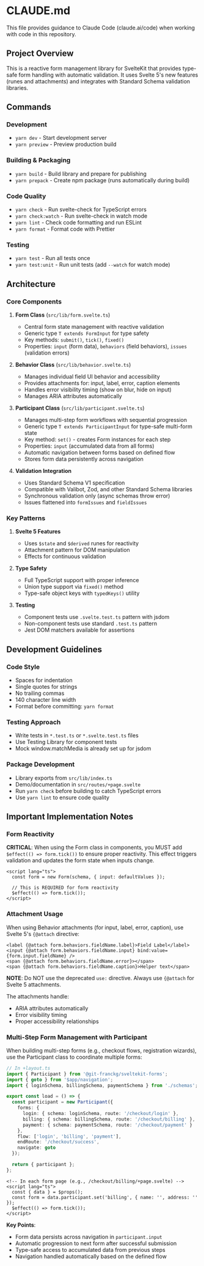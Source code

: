 # CLAUDE.md

This file provides guidance to Claude Code (claude.ai/code) when working with code in this repository.

## Project Overview

This is a reactive form management library for SvelteKit that provides type-safe form handling with automatic validation. It uses Svelte 5's new features (runes and attachments) and integrates with Standard Schema validation libraries.

## Commands

### Development

- `yarn dev` - Start development server
- `yarn preview` - Preview production build

### Building & Packaging

- `yarn build` - Build library and prepare for publishing
- `yarn prepack` - Create npm package (runs automatically during build)

### Code Quality

- `yarn check` - Run svelte-check for TypeScript errors
- `yarn check:watch` - Run svelte-check in watch mode
- `yarn lint` - Check code formatting and run ESLint
- `yarn format` - Format code with Prettier

### Testing

- `yarn test` - Run all tests once
- `yarn test:unit` - Run unit tests (add `--watch` for watch mode)

## Architecture

### Core Components

1. **Form Class** (`src/lib/form.svelte.ts`)

   - Central form state management with reactive validation
   - Generic type `T extends FormInput` for type safety
   - Key methods: `submit()`, `tick()`, `fixed()`
   - Properties: `input` (form data), `behaviors` (field behaviors), `issues` (validation errors)

2. **Behavior Class** (`src/lib/behavior.svelte.ts`)

   - Manages individual field UI behavior and accessibility
   - Provides attachments for: input, label, error, caption elements
   - Handles error visibility timing (show on blur, hide on input)
   - Manages ARIA attributes automatically

3. **Participant Class** (`src/lib/participant.svelte.ts`)

   - Manages multi-step form workflows with sequential progression
   - Generic type `T extends ParticipantInput` for type-safe multi-form state
   - Key method: `set()` - creates Form instances for each step
   - Properties: `input` (accumulated data from all forms)
   - Automatic navigation between forms based on defined flow
   - Stores form data persistently across navigation

4. **Validation Integration**
   - Uses Standard Schema V1 specification
   - Compatible with Valibot, Zod, and other Standard Schema libraries
   - Synchronous validation only (async schemas throw error)
   - Issues flattened into `formIssues` and `fieldIssues`

### Key Patterns

1. **Svelte 5 Features**

   - Uses `$state` and `$derived` runes for reactivity
   - Attachment pattern for DOM manipulation
   - Effects for continuous validation

2. **Type Safety**

   - Full TypeScript support with proper inference
   - Union type support via `fixed()` method
   - Type-safe object keys with `typedKeys()` utility

3. **Testing**
   - Component tests use `.svelte.test.ts` pattern with jsdom
   - Non-component tests use standard `.test.ts` pattern
   - Jest DOM matchers available for assertions

## Development Guidelines

### Code Style

- Spaces for indentation
- Single quotes for strings
- No trailing commas
- 140 character line width
- Format before committing: `yarn format`

### Testing Approach

- Write tests in `*.test.ts` or `*.svelte.test.ts` files
- Use Testing Library for component tests
- Mock window.matchMedia is already set up for jsdom

### Package Development

- Library exports from `src/lib/index.ts`
- Demo/documentation in `src/routes/+page.svelte`
- Run `yarn check` before building to catch TypeScript errors
- Use `yarn lint` to ensure code quality

## Important Implementation Notes

### Form Reactivity

**CRITICAL**: When using the Form class in components, you MUST add `$effect(() => form.tick())` to ensure proper reactivity. This effect triggers validation and updates the form state when inputs change.

```svelte
<script lang="ts">
  const form = new Form(schema, { input: defaultValues });

  // This is REQUIRED for form reactivity
  $effect(() => form.tick());
</script>
```

### Attachment Usage

When using Behavior attachments (for input, label, error, caption), use Svelte 5's `{@attach` directive:

```svelte
<label {@attach form.behaviors.fieldName.label}>Field Label</label>
<input {@attach form.behaviors.fieldName.input} bind:value={form.input.fieldName} />
<span {@attach form.behaviors.fieldName.error}></span>
<span {@attach form.behaviors.fieldName.caption}>Helper text</span>
```

**NOTE**: Do NOT use the deprecated `use:` directive. Always use `{@attach` for Svelte 5 attachments.

The attachments handle:

- ARIA attributes automatically
- Error visibility timing
- Proper accessibility relationships

### Multi-Step Form Management with Participant

When building multi-step forms (e.g., checkout flows, registration wizards), use the Participant class to coordinate multiple forms:

```typescript
// In +layout.ts
import { Participant } from '@git-franckg/sveltekit-forms';
import { goto } from '$app/navigation';
import { loginSchema, billingSchema, paymentSchema } from './schemas';

export const load = () => {
  const participant = new Participant({
    forms: {
      login: { schema: loginSchema, route: '/checkout/login' },
      billing: { schema: billingSchema, route: '/checkout/billing' },
      payment: { schema: paymentSchema, route: '/checkout/payment' }
    },
    flow: ['login', 'billing', 'payment'],
    endRoute: '/checkout/success',
    navigate: goto
  });

  return { participant };
};
```

```svelte
<!-- In each form page (e.g., /checkout/billing/+page.svelte) -->
<script lang="ts">
  const { data } = $props();
  const form = data.participant.set('billing', { name: '', address: '' });
  $effect(() => form.tick());
</script>
```

**Key Points**:

- Form data persists across navigation in `participant.input`
- Automatic progression to next form after successful submission
- Type-safe access to accumulated data from previous steps
- Navigation handled automatically based on the defined flow

